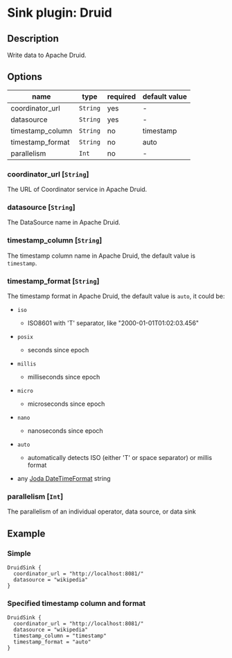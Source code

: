 # Sink plugin: Druid

## Description

Write data to Apache Druid.

## Options

| name             | type     | required | default value |
| ---------------- | -------- | -------- | ------------- |
| coordinator_url  | `String` | yes      | -             |
| datasource       | `String` | yes      | -             |
| timestamp_column | `String` | no       | timestamp     |
| timestamp_format | `String` | no       | auto          |
| parallelism      | `Int`    | no       | -             |

### coordinator_url [`String`]

The URL of Coordinator service in Apache Druid.

### datasource [`String`]

The DataSource name in Apache Druid.

### timestamp_column [`String`]

The timestamp column name in Apache Druid, the default value is `timestamp`.

### timestamp_format [`String`]

The timestamp format in Apache Druid, the default value is `auto`, it could be:

- `iso`
  - ISO8601 with 'T' separator, like "2000-01-01T01:02:03.456"

- `posix`
  - seconds since epoch

- `millis`
  - milliseconds since epoch

- `micro`
  - microseconds since epoch

- `nano`
  - nanoseconds since epoch

- `auto`
  - automatically detects ISO (either 'T' or space separator) or millis format

- any [Joda DateTimeFormat](http://joda-time.sourceforge.net/apidocs/org/joda/time/format/DateTimeFormat.html) string

### parallelism [`Int`]

The parallelism of an individual operator, data source, or data sink

## Example

### Simple

```hocon
DruidSink {
  coordinator_url = "http://localhost:8081/"
  datasource = "wikipedia"
}
```

### Specified timestamp column and format

```hocon
DruidSink {
  coordinator_url = "http://localhost:8081/"
  datasource = "wikipedia"
  timestamp_column = "timestamp"
  timestamp_format = "auto"
}
```
